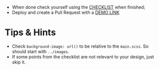 
- When done check yourself using the [CHECKLIST](./checklist.md) when finished;
- Deploy and create a Pull Request with a [DEMO LINK](https://mmmy33.github.io/layout_landing-page/)

# Tips & Hints
- Check `background-image: url()` to be relative to the `main.scss`. So should start with `../images`.
- If some points from the checklist are not relevant to your design, just skip it.
